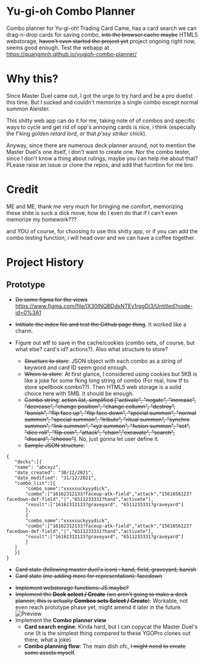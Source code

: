 # Yu-gi-oh Combo Planner
Combo planner for Yu-gi-oh! Trading Card Came, has a card search we can drag-n-drop cards for saving combo, ~~into the browser cache maybe~~ HTML5 webstorage, ~~haven't even started the project yet~~ project ongoing right now, seems good enough.
Test the webapp at https://quangmnh.github.io/yugioh-combo-planner/

# Why this?
 Since Master Duel came out, I got the urge to try hard and be a pro duelist this time. But I sucked and couldn't memorize a single combo except normal summon Aleister.
 
 This shitty web app can do it for me, taking note of of combos and specific ways to cycle and get rid of opp's annoying cards is nice, i think (especially the f'king *golden retard lord*, or that *p'ssy striker chick*).

 Anyway, since there are numerous deck planner around, not to mention the Master Duel's one itself, i don't want to create one. Nor the combo tester, since I don't know a thing about rulings, maybe you can help me about that? PLease raise an issue or clone the repos, and add that fucntion for me bro.

# Credit
ME and ME, thank me very much for bringing me comfort, memorizing these shite is suck a dick move, how do I even do that if I can't even memorize my homework???

and YOU of course, for choosing to use this shitty app, or if you can add the combo testing function, i will head over and we can have a coffee together.

# Project History

## Prototype
- ~~Do some figma for the views~~
  https://www.figma.com/file/IX30INQBDdxNTEy1rqgDi3/Untitled?node-id=0%3A1
  
- ~~Intitiate the index file and test the Github page thing~~. It worked like a charm.
- Figure out wtf to save in the cache/cookies (combo sets, of course, but what else? card's id? actions?). Also what structure to store?
   + ~~Structure to store~~: JSON object with each combo as a string of keyword and card ID seem good enough.  
   + ~~Where to store~~: At first glance, I considered using cookies but 5KB is like a joke for some fking long string of combo (For real, how tf to store spellbook combo??). Then HTML5 web storage is a solid choice here with 5MB. It should be enough.
   + ~~Combo string~~: ~~action list, simplified ["activate", "negate", "increase", "decrease", "change position", "change collumn", "destroy", "banish", "flip face up", "flip face down", "special summon", "normal summon", "special summon", "tribute", "ritual summon", "synchro summon", "link summon", "xyz summon", "fusion summon", "set", "dice roll", "flip coin", "attack", "chain","excavate", "search", "discard", "choose"]~~. No, just gonna let user define it.
   +  ~~Sample JSON structure~~: 
```
{
   "decks":[{
   "name": "abcxyz",
   "date_created": "30/12/2021",
   "date_modified": "31/12/2021",
   "combo_list":[{
       "combo_name":"xxxxsuckyyydick",
       "combo":["16162312133?faceup-atk-field","attack","1561656123?facedown-def-field","|","6511233331?hand","activate"],
       "result":["16162312133?graveyard", "6511233331?graveyard"]
       },
       {
       "combo_name":"xxxxsuckyyydick",
       "combo":["16162312133?faceup-atk-field","attack","1561656123?facedown-def-field","|","6511233331?hand","activate"],
       "result":["16162312133?graveyard", "6511233331?graveyard"]
       }
   ]
   }]
}
```
  + ~~Card state (following master duel's icon) : hand, field, graveyard, banish~~
  + ~~Card state (me adding more for representation): facedown~~
- ~~Implement webstorage functions: JS maybe?~~
- ~~Implement the **Deck select / Create** (we aren't going to make a deck planner, this is actually **Combos sets Select / Create**)~~: Workable, not even reach prototype phase yet, might amend it later in the future.
![Preview](/assets/combolist_preview.png|width=100px)
- Implement the **Combo planner view**
   + **Card search engine**: Kinda hard, but I can copycat the Master Duel's one (It is the simplest thing compared to these YGOPro clones out there, what a joke)
   + **Combo planning flow**: The main dish ofc, ~~I might need to create some assets myself~~.
